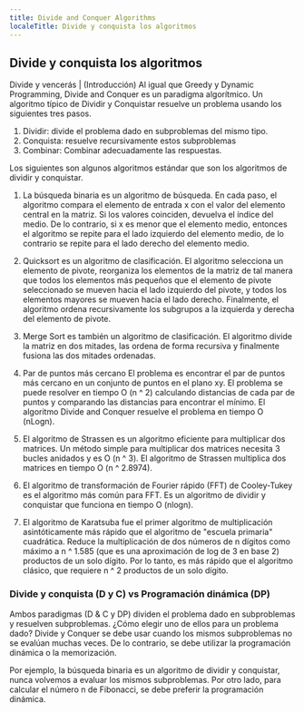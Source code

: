 ```yaml
---
title: Divide and Conquer Algorithms
localeTitle: Divide y conquista los algoritmos
---
```

## Divide y conquista los algoritmos

Divide y vencerás | (Introducción) Al igual que Greedy y Dynamic Programming, Divide and Conquer es un paradigma algorítmico. Un algoritmo típico de Dividir y Conquistar resuelve un problema usando los siguientes tres pasos.

1.  Dividir: divide el problema dado en subproblemas del mismo tipo.
2.  Conquista: resuelve recursivamente estos subproblemas
3.  Combinar: Combinar adecuadamente las respuestas.

Los siguientes son algunos algoritmos estándar que son los algoritmos de dividir y conquistar.

1) La búsqueda binaria es un algoritmo de búsqueda. En cada paso, el algoritmo compara el elemento de entrada x con el valor del elemento central en la matriz. Si los valores coinciden, devuelva el índice del medio. De lo contrario, si x es menor que el elemento medio, entonces el algoritmo se repite para el lado izquierdo del elemento medio, de lo contrario se repite para el lado derecho del elemento medio.

2) Quicksort es un algoritmo de clasificación. El algoritmo selecciona un elemento de pivote, reorganiza los elementos de la matriz de tal manera que todos los elementos más pequeños que el elemento de pivote seleccionado se mueven hacia el lado izquierdo del pivote, y todos los elementos mayores se mueven hacia el lado derecho. Finalmente, el algoritmo ordena recursivamente los subgrupos a la izquierda y derecha del elemento de pivote.

3) Merge Sort es también un algoritmo de clasificación. El algoritmo divide la matriz en dos mitades, las ordena de forma recursiva y finalmente fusiona las dos mitades ordenadas.

4) Par de puntos más cercano El problema es encontrar el par de puntos más cercano en un conjunto de puntos en el plano xy. El problema se puede resolver en tiempo O (n ^ 2) calculando distancias de cada par de puntos y comparando las distancias para encontrar el mínimo. El algoritmo Divide and Conquer resuelve el problema en tiempo O (nLogn).

5) El algoritmo de Strassen es un algoritmo eficiente para multiplicar dos matrices. Un método simple para multiplicar dos matrices necesita 3 bucles anidados y es O (n ^ 3). El algoritmo de Strassen multiplica dos matrices en tiempo O (n ^ 2.8974).

6) El algoritmo de transformación de Fourier rápido (FFT) de Cooley-Tukey es el algoritmo más común para FFT. Es un algoritmo de dividir y conquistar que funciona en tiempo O (nlogn).

7) El algoritmo de Karatsuba fue el primer algoritmo de multiplicación asintóticamente más rápido que el algoritmo de "escuela primaria" cuadrática. Reduce la multiplicación de dos números de n dígitos como máximo a n ^ 1.585 (que es una aproximación de log de 3 en base 2) productos de un solo dígito. Por lo tanto, es más rápido que el algoritmo clásico, que requiere n ^ 2 productos de un solo dígito.

### Divide y conquista (D y C) vs Programación dinámica (DP)

Ambos paradigmas (D & C y DP) dividen el problema dado en subproblemas y resuelven subproblemas. ¿Cómo elegir uno de ellos para un problema dado? Divide y Conquer se debe usar cuando los mismos subproblemas no se evalúan muchas veces. De lo contrario, se debe utilizar la programación dinámica o la memorización.

Por ejemplo, la búsqueda binaria es un algoritmo de dividir y conquistar, nunca volvemos a evaluar los mismos subproblemas. Por otro lado, para calcular el número n de Fibonacci, se debe preferir la programación dinámica.